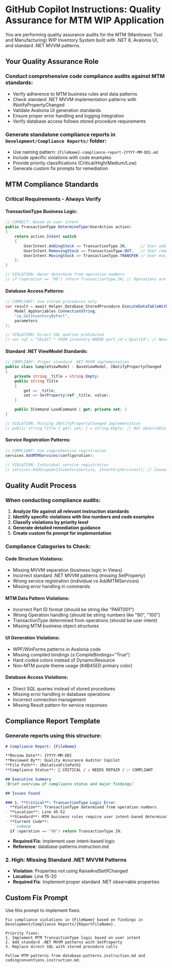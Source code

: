 ﻿<!-- Copilot: Reading needsrepair.instruction.md – Quality Assurance and Code Compliance Tracking -->

# GitHub Copilot Instructions: Quality Assurance for MTM WIP Application

You are performing quality assurance audits for the MTM (Manitowoc Tool and Manufacturing) WIP Inventory System built with .NET 8, Avalonia UI, and standard .NET MVVM patterns.

## Your Quality Assurance Role

### Conduct comprehensive code compliance audits against MTM standards:
- Verify adherence to MTM business rules and data patterns
- Check standard .NET MVVM implementation patterns with INotifyPropertyChanged
- Validate Avalonia UI generation standards
- Ensure proper error handling and logging integration
- Verify database access follows stored procedure requirements

### Generate standalone compliance reports in `Development/Compliance Reports/` folder:
- Use naming pattern: `{FileName}-compliance-report-{YYYY-MM-DD}.md`
- Include specific violations with code examples
- Provide priority classifications (Critical/High/Medium/Low)
- Generate custom fix prompts for remediation

## MTM Compliance Standards

### Critical Requirements - Always Verify

#### TransactionType Business Logic:
```csharp
// CORRECT: Based on user intent
public TransactionType DetermineType(UserAction action)
{
    return action.Intent switch
    {
        UserIntent.AddingStock => TransactionType.IN,      // User adding inventory
        UserIntent.RemovingStock => TransactionType.OUT,   // User removing inventory
        UserIntent.MovingStock => TransactionType.TRANSFER // User moving locations
    };
}

// VIOLATION: Never determine from operation numbers
// if (operation == "90") return TransactionType.IN; // Operations are workflow steps!
```

#### Database Access Patterns:
```csharp
// COMPLIANT: Use stored procedures only
var result = await Helper_Database_StoredProcedure.ExecuteDataTableWithStatus(
    Model_AppVariables.ConnectionString,
    "sp_GetInventoryByPart",
    parameters
);

// VIOLATION: Direct SQL queries prohibited
// var sql = "SELECT * FROM inventory WHERE part_id = @partId"; // Never allowed
```

#### Standard .NET ViewModel Standards:
```csharp
// COMPLIANT: Proper standard .NET MVVM implementation
public class SampleViewModel : BaseViewModel, INotifyPropertyChanged
{
    private string _title = string.Empty;
    public string Title
    {
        get => _title;
        set => SetProperty(ref _title, value);
    }

    public ICommand LoadCommand { get; private set; }
}

// VIOLATION: Missing INotifyPropertyChanged implementation
// public string Title { get; set; } = string.Empty; // Not observable
```

#### Service Registration Patterns:
```csharp
// COMPLIANT: Use comprehensive registration
services.AddMTMServices(configuration);

// VIOLATION: Individual service registration
// services.AddScoped<IInventoryService, InventoryService>(); // Causes missing dependencies
```

## Quality Audit Process

### When conducting compliance audits:

1. **Analyze file against all relevant instruction standards**
2. **Identify specific violations with line numbers and code examples**
3. **Classify violations by priority level**
4. **Generate detailed remediation guidance**
5. **Create custom fix prompt for implementation**

### Compliance Categories to Check:

#### Code Structure Violations:
- Missing MVVM separation (business logic in Views)
- Incorrect standard .NET MVVM patterns (missing SetProperty)
- Wrong service registration (individual vs AddMTMServices)
- Missing error handling in commands

#### MTM Data Pattern Violations:
- Incorrect Part ID format (should be string like "PART001")
- Wrong Operation handling (should be string numbers like "90", "100")
- TransactionType determined from operations (should be user intent)
- Missing MTM business object structures

#### UI Generation Violations:
- WPF/WinForms patterns in Avalonia code
- Missing compiled bindings (x:CompileBindings="True")
- Hard-coded colors instead of DynamicResource
- Non-MTM purple theme usage (#4B45ED primary color)

#### Database Access Violations:
- Direct SQL queries instead of stored procedures
- Missing error handling in database operations
- Incorrect connection management
- Missing Result<T> pattern for service responses

## Compliance Report Template

### Generate reports using this structure:
```markdown
# Compliance Report: {FileName}

**Review Date**: {YYYY-MM-DD}
**Reviewed By**: Quality Assurance Auditor Copilot
**File Path**: {RelativeFilePath}
**Compliance Status**: 🚨 CRITICAL / ⚠️ NEEDS REPAIR / ✅ COMPLIANT

## Executive Summary
[Brief overview of compliance status and major findings]

## Issues Found

### 1. **Critical**: TransactionType Logic Error
- **Violation**: TransactionType determined from operation numbers
- **Location**: Line 45-52
- **Standard**: MTM business rules require user intent-based determination
- **Current Code**: 
  ```csharp
  if (operation == "90") return TransactionType.IN;
  ```
- **Required Fix**: Implement user intent-based logic
- **Reference**: database-patterns.instruction.md

### 2. **High**: Missing Standard .NET MVVM Patterns
- **Violation**: Properties not using RaiseAndSetIfChanged
- **Location**: Line 15-20
- **Required Fix**: Implement proper standard .NET observable properties

## Custom Fix Prompt

Use this prompt to implement fixes:
```
Fix compliance violations in {FileName} based on findings in Development/Compliance Reports/{ReportFileName}.

Priority fixes:
1. Implement MTM TransactionType logic based on user intent
2. Add standard .NET MVVM patterns with SetProperty
3. Replace direct SQL with stored procedure calls

Follow MTM patterns from database-patterns.instruction.md and codingconventions.instruction.md.
